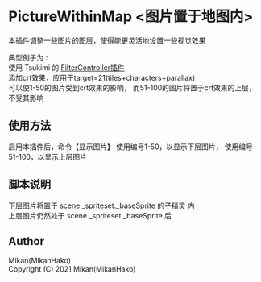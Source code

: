 # PictureWithinMap <图片置于地图内>

本插件调整一些图片的图层，使得能更灵活地设置一些视觉效果  

典型例子为 :   
使用 Tsukimi 的 [FilterController插件](https://github.com/cji3bp62000/hello-world/blob/master/RMMVplugins/FIlterController/FilterController.js)  
添加crt效果，应用于target=21(tiles+characters+parallax)  
可以使1-50的图片受到crt效果的影响，
而51-100的图片将置于crt效果的上层，不受其影响  


## 使用方法

启用本插件后，命令【显示图片】 使用编号1-50，以显示下层图片，
使用编号51-100，以显示上层图片  


## 脚本说明

下层图片将置于 scene._spriteset._baseSprite 的子精灵 内  
上层图片仍然处于 scene._spriteset._baseSprite 后  


## Author
Mikan(MikanHako)  
Copyright (C) 2021 Mikan(MikanHako)  
